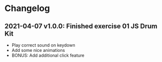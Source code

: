 # Changelog

## 2021-04-07 v1.0.0: Finished exercise 01 JS Drum Kit
- Play correct sound on keydown
- Add some nice animations
- BONUS: Add additional click feature

